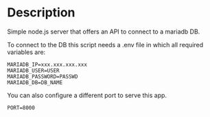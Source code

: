 # Description

Simple node.js server that offers an API to connect to a mariadb DB.

To connect to the DB this script needs a .env file in which all required variables are:

```console
MARIADB_IP=xxx.xxx.xxx.xxx
MARIADB_USER=USER
MARIADB_PASSWORD=PASSWD
MARIADB_DB=DB_NAME
```

You can also configure a different port to serve this app.

```console
PORT=8000
```
